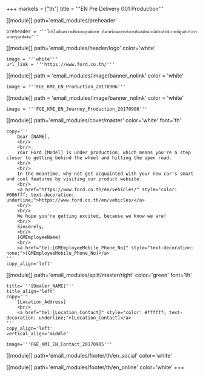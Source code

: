 +++
markets = ["th"]
title = '''EN Pre Delivery 001 Production'''

[[module]]
path='email_modules/preheader'

	preheader = '''โปรโมชั่นตรวจเช็คระยะสุดพิเศษ ที่มาพร้อมการบริการทันสมัยและมีประสิทธิภาพที่ศูนย์บริการมาตรฐานฟอร์ด'''

[[module]]
path='email_modules/header/logo'
color='white'

	image = '''white'''
	url_link = '''https://www.ford.co.th/'''

[[module]]
path = 'email_modules/image/banner_nolink'
color = 'white'

	image = '''FGE_KMI_EN_Production_20170906'''

[[module]]
path = 'email_modules/image/banner_nolink'
color = 'white'

	image = '''FGE_KMI_EN_Journey_Production_20170908'''

[[module]]
path='email_modules/cover/master'
color='white'
font='th'

	copy='''
		Dear [NAME],
		<br/>
		<br/>
		Your Ford [Model] is under production, which means you're a step closer to getting behind the wheel and hitting the open road. 
		<br/>
		<br/>
		In the meantime, why not get acquainted with your new car's smart and cool features by visiting our product website.
		<br/>
		<a href="https://www.ford.co.th/en/vehicles/" style="color: #006fff; text-decoration: underline;">https://www.ford.co.th/en/vehicles/</a>
		<br/>
		<br/>
		We hope you're getting excited, because we know we are!
		<br/>
		Sincerely,
		<br/>
		[GMEmployeeName]
		<br/>
		<a href="tel:[GMEmployeeMobile_Phone_No]" style="text-decoration: none;">[GMEmployeeMobile_Phone_No]</a>
	'''
	copy_align='left'

[[module]]
path='email_modules/split/master/right'
color='green'
font='th'

	title='''[Dealer_NAME]'''
	title_align='left'
	copy='''
		[Location_Address]
		<br/>
		<a href="tel:[Location_Contact]" style="color: #ffffff; text-decoration: underline;">[Location_Contact]</a>
	'''
	copy_align='left'
	vertical_align='middle'

	image='''FGE_KMI_EN_Contact_20170905'''

[[module]]
path='email_modules/footer/th/en_social'
color='white'

[[module]]
path='email_modules/footer/th/en_online'
color='white'
+++